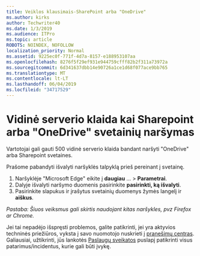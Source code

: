 ```yaml
---
title: Veiklos klausimais-SharePoint arba "OneDrive"
ms.author: kirks
author: Techwriter40
ms.date: 1/3/2019
ms.audience: ITPro
ms.topic: article
ROBOTS: NOINDEX, NOFOLLOW
localization_priority: Normal
ms.assetid: 9225ec0f-771f-4d7a-8157-e188953107aa
ms.openlocfilehash: 8276f5f29ef931e944759cfff82b2f311a73972a
ms.sourcegitcommit: 6d341637dbb14e90726a1ce1d68f077ace9bb765
ms.translationtype: MT
ms.contentlocale: lt-LT
ms.lasthandoff: 06/04/2019
ms.locfileid: "34717529"
---
```

# <a name="internal-server-error-when-navigating-to-sharepoint-or-onedrive-sites"></a>Vidinė serverio klaida kai Sharepoint arba "OneDrive" svetainių naršymas

<p><span style="mso-bidi-font-family: Calibri; mso-bidi-theme-font: minor-latin;">Vartotojai gali gauti 500 vidinė serverio klaida bandant naršyti "OneDrive" arba Sharepoint svetaines.</span></p> <p><span style="mso-bidi-font-family: Calibri; mso-bidi-theme-font: minor-latin;">Prašome pabandyti išvalyti naršyklės talpyklą prieš pereinant į svetainę.</span></p> <ol> <li><span style="mso-bidi-font-family: Calibri; mso-bidi-theme-font: minor-latin;">Naršyklėje "Microsoft Edge" eikite į <strong>daugiau</strong> &hellip; &gt; <strong>Parametrai</strong>.</span></li> <li><span style="mso-bidi-font-family: Calibri; mso-bidi-theme-font: minor-latin;">Dalyje išvalyti naršymo duomenis pasirinkite <strong>pasirinkti, ką išvalyti</strong>.</span></li> <li><span style="mso-bidi-font-family: Calibri; mso-bidi-theme-font: minor-latin;">Pasirinkite slapukus ir įrašytus svetainių duomenys žymės langelį ir <strong>aiškus</strong>.</span></li> </ol> <p><em style="mso-bidi-font-style: normal;"><span style="mso-bidi-font-family: Calibri; mso-bidi-theme-font: minor-latin;">Pastaba: Šiuos veiksmus gali skirtis naudojant kitas naršykles, pvz Firefox ar Chrome.</span></em></p> <p><span style="mso-bidi-font-family: Calibri; mso-bidi-theme-font: minor-latin;">Jei tai nepadėjo išspręsti problemos, galite patikrinti, jei yra aktyvios techninės priežiūros, vyksta į savo nuomotojo nuskrieti į <a href="https://portal.office.com/adminportal/home#/MessageCenter">pranešimų centras</a>. Galiausiai, užtikrinti, jūs lankotės <a href="https://portal.office.com/adminportal/home#/servicehealth">Paslaugų sveikatos</a> puslapį patikrinti visus patarimus/incidentus, kurie gali būti įvykę.</span></p>

